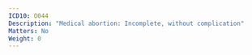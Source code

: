 ```yaml
---
ICD10: O044
Description: "Medical abortion: Incomplete, without complication"
Matters: No
Weight: 0
---
```

